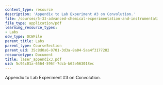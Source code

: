 ```yaml
---
content_type: resource
description: 'Appendix to Lab Experiment #3 on Convolution.'
file: /courses/5-33-advanced-chemical-experimentation-and-instrumentation-fall-2007/5c94c01a6564596f7dcbb62e563018ec_laser_appendix3.pdf
file_type: application/pdf
learning_resource_types:
- Labs
ocw_type: OCWFile
parent_title: Labs
parent_type: CourseSection
parent_uid: 35c8d0a6-0701-3d3a-8a04-5aa4f3177282
resourcetype: Document
title: laser_appendix3.pdf
uid: 5c94c01a-6564-596f-7dcb-b62e563018ec
---
```

Appendix to Lab Experiment #3 on Convolution.


